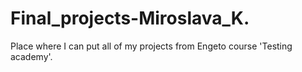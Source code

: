 # Final_projects-Miroslava_K.
Place where I can put all of my projects from Engeto course 'Testing academy'.
